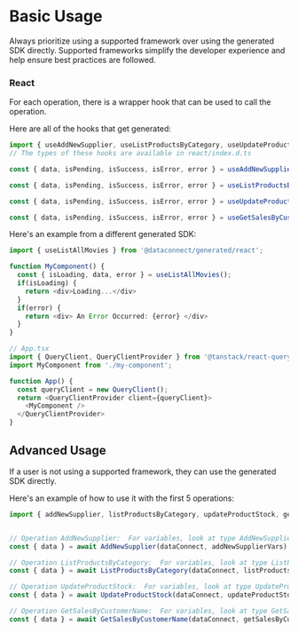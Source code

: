 # Basic Usage

Always prioritize using a supported framework over using the generated SDK
directly. Supported frameworks simplify the developer experience and help ensure
best practices are followed.




### React
For each operation, there is a wrapper hook that can be used to call the operation.

Here are all of the hooks that get generated:
```ts
import { useAddNewSupplier, useListProductsByCategory, useUpdateProductStock, useGetSalesByCustomerName } from '@dataconnect/generated/react';
// The types of these hooks are available in react/index.d.ts

const { data, isPending, isSuccess, isError, error } = useAddNewSupplier(addNewSupplierVars);

const { data, isPending, isSuccess, isError, error } = useListProductsByCategory(listProductsByCategoryVars);

const { data, isPending, isSuccess, isError, error } = useUpdateProductStock(updateProductStockVars);

const { data, isPending, isSuccess, isError, error } = useGetSalesByCustomerName(getSalesByCustomerNameVars);

```

Here's an example from a different generated SDK:

```ts
import { useListAllMovies } from '@dataconnect/generated/react';

function MyComponent() {
  const { isLoading, data, error } = useListAllMovies();
  if(isLoading) {
    return <div>Loading...</div>
  }
  if(error) {
    return <div> An Error Occurred: {error} </div>
  }
}

// App.tsx
import { QueryClient, QueryClientProvider } from '@tanstack/react-query';
import MyComponent from './my-component';

function App() {
  const queryClient = new QueryClient();
  return <QueryClientProvider client={queryClient}>
    <MyComponent />
  </QueryClientProvider>
}
```



## Advanced Usage
If a user is not using a supported framework, they can use the generated SDK directly.

Here's an example of how to use it with the first 5 operations:

```js
import { addNewSupplier, listProductsByCategory, updateProductStock, getSalesByCustomerName } from '@dataconnect/generated';


// Operation AddNewSupplier:  For variables, look at type AddNewSupplierVars in ../index.d.ts
const { data } = await AddNewSupplier(dataConnect, addNewSupplierVars);

// Operation ListProductsByCategory:  For variables, look at type ListProductsByCategoryVars in ../index.d.ts
const { data } = await ListProductsByCategory(dataConnect, listProductsByCategoryVars);

// Operation UpdateProductStock:  For variables, look at type UpdateProductStockVars in ../index.d.ts
const { data } = await UpdateProductStock(dataConnect, updateProductStockVars);

// Operation GetSalesByCustomerName:  For variables, look at type GetSalesByCustomerNameVars in ../index.d.ts
const { data } = await GetSalesByCustomerName(dataConnect, getSalesByCustomerNameVars);


```
